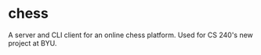 # chess
A server and CLI client for an online chess platform.
Used for CS 240's new project at BYU.
